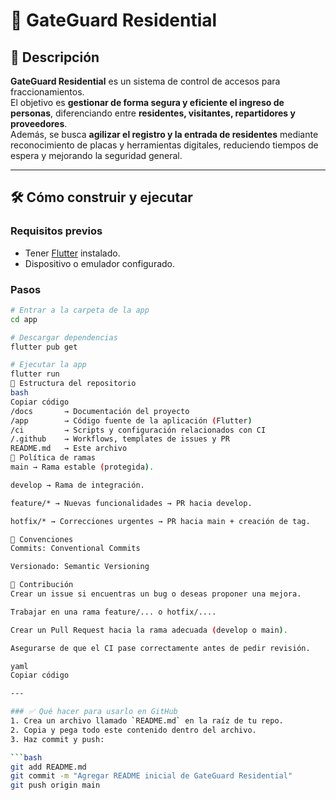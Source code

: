 # 🏡 GateGuard Residential

## 📖 Descripción
**GateGuard Residential** es un sistema de control de accesos para fraccionamientos.  
El objetivo es **gestionar de forma segura y eficiente el ingreso de personas**, diferenciando entre **residentes, visitantes, repartidores y proveedores**.  
Además, se busca **agilizar el registro y la entrada de residentes** mediante reconocimiento de placas y herramientas digitales, reduciendo tiempos de espera y mejorando la seguridad general.

---

## 🛠️ Cómo construir y ejecutar
### Requisitos previos
- Tener [Flutter](https://docs.flutter.dev/get-started/install) instalado.  
- Dispositivo o emulador configurado.

### Pasos
```bash
# Entrar a la carpeta de la app
cd app

# Descargar dependencias
flutter pub get

# Ejecutar la app
flutter run
📂 Estructura del repositorio
bash
Copiar código
/docs       → Documentación del proyecto
/app        → Código fuente de la aplicación (Flutter)
/ci         → Scripts y configuración relacionados con CI
/.github    → Workflows, templates de issues y PR
README.md   → Este archivo
🌳 Política de ramas
main → Rama estable (protegida).

develop → Rama de integración.

feature/* → Nuevas funcionalidades → PR hacia develop.

hotfix/* → Correcciones urgentes → PR hacia main + creación de tag.

🔖 Convenciones
Commits: Conventional Commits

Versionado: Semantic Versioning

🙌 Contribución
Crear un issue si encuentras un bug o deseas proponer una mejora.

Trabajar en una rama feature/... o hotfix/....

Crear un Pull Request hacia la rama adecuada (develop o main).

Asegurarse de que el CI pase correctamente antes de pedir revisión.

yaml
Copiar código

---

### ✅ Qué hacer para usarlo en GitHub
1. Crea un archivo llamado `README.md` en la raíz de tu repo.
2. Copia y pega todo este contenido dentro del archivo.
3. Haz commit y push:

```bash
git add README.md
git commit -m "Agregar README inicial de GateGuard Residential"
git push origin main
